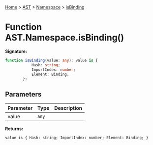 [Home](../../../../../index.md) &gt; [AST](../../../../ast.md) &gt; [Namespace](../../namespace.md) &gt; [isBinding](./isbinding_1.md)

# Function AST.Namespace.isBinding()

<b>Signature:</b>

```typescript
function isBinding(value: any): value is {
            Hash: string;
            ImportIndex: number;
            Element: Binding;
        };
```

## Parameters

|  Parameter | Type | Description |
|  --- | --- | --- |
|  value | `any` |  |

<b>Returns:</b>

`value is {
            Hash: string;
            ImportIndex: number;
            Element: Binding;
        }`

